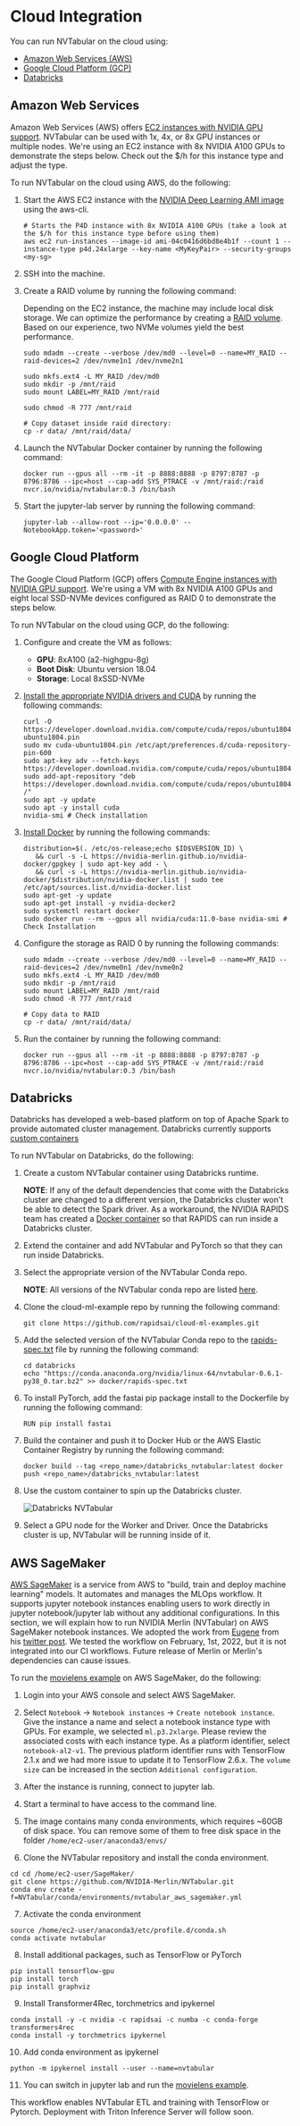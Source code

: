 Cloud Integration
=================

You can run NVTabular on the cloud using:
* [Amazon Web Services (AWS)](#amazon-web-services)
* [Google Cloud Platform (GCP)](#google-cloud-platform)
* [Databricks](#databricks)

## Amazon Web Services ##

Amazon Web Services (AWS) offers [EC2 instances with NVIDIA GPU support](https://aws.amazon.com/ec2/instance-types/#Accelerated_Computing). NVTabular can be used with 1x, 4x, or 8x GPU instances or multiple nodes. We're using an EC2 instance with 8x NVIDIA A100 GPUs to demonstrate the steps below. Check out the $/h for this instance type and adjust the type.

To run NVTabular on the cloud using AWS, do the following:

1. Start the AWS EC2 instance with the [NVIDIA Deep Learning AMI image](https://aws.amazon.com/marketplace/pp/NVIDIA-NVIDIA-Deep-Learning-AMI/B076K31M1S) using the aws-cli.
   ```
   # Starts the P4D instance with 8x NVIDIA A100 GPUs (take a look at the $/h for this instance type before using them)
   aws ec2 run-instances --image-id ami-04c0416d6bd8e4b1f --count 1 --instance-type p4d.24xlarge --key-name <MyKeyPair> --security-groups <my-sg>
   ```

2. SSH into the machine.

3. Create a RAID volume by running the following command:

   Depending on the EC2 instance, the machine may include local disk storage. We can optimize the performance by creating a
   [RAID volume](https://docs.aws.amazon.com/AWSEC2/latest/UserGuide/raid-config.html). Based on our experience, two NVMe volumes yield the best performance.

   ```
   sudo mdadm --create --verbose /dev/md0 --level=0 --name=MY_RAID --raid-devices=2 /dev/nvme1n1 /dev/nvme2n1

   sudo mkfs.ext4 -L MY_RAID /dev/md0
   sudo mkdir -p /mnt/raid
   sudo mount LABEL=MY_RAID /mnt/raid

   sudo chmod -R 777 /mnt/raid

   # Copy dataset inside raid directory:
   cp -r data/ /mnt/raid/data/
   ```

4. Launch the NVTabular Docker container by running the following command:
   ```
   docker run --gpus all --rm -it -p 8888:8888 -p 8797:8787 -p 8796:8786 --ipc=host --cap-add SYS_PTRACE -v /mnt/raid:/raid nvcr.io/nvidia/nvtabular:0.3 /bin/bash
   ```

5. Start the jupyter-lab server by running the following command:
   ```
   jupyter-lab --allow-root --ip='0.0.0.0' --NotebookApp.token='<password>'
   ```

## Google Cloud Platform ##

The Google Cloud Platform (GCP) offers [Compute Engine instances with NVIDIA GPU support](https://cloud.google.com/compute/docs/gpus). We're using a VM with 8x NVIDIA A100 GPUs and eight local SSD-NVMe devices configured as RAID 0 to demonstrate the steps below.

To run NVTabular on the cloud using GCP, do the following:

1. Configure and create the VM as follows:
    * **GPU**: 8xA100 (a2-highgpu-8g)
    * **Boot Disk**: Ubuntu version 18.04
    * **Storage**: Local 8xSSD-NVMe

2. [Install the appropriate NVIDIA drivers and CUDA](https://cloud.google.com/compute/docs/gpus/install-drivers-gpu#ubuntu-driver-steps) by running the following commands:
   ```
   curl -O https://developer.download.nvidia.com/compute/cuda/repos/ubuntu1804/x86_64/cuda-ubuntu1804.pin
   sudo mv cuda-ubuntu1804.pin /etc/apt/preferences.d/cuda-repository-pin-600
   sudo apt-key adv --fetch-keys https://developer.download.nvidia.com/compute/cuda/repos/ubuntu1804/x86_64/7fa2af80.pub
   sudo add-apt-repository "deb https://developer.download.nvidia.com/compute/cuda/repos/ubuntu1804/x86_64/ /"
   sudo apt -y update
   sudo apt -y install cuda
   nvidia-smi # Check installation
   ```

3. [Install Docker](https://docs.nvidia.com/datacenter/cloud-native/container-toolkit/install-guide.html) by running the following commands:
   ```
   distribution=$(. /etc/os-release;echo $ID$VERSION_ID) \
      && curl -s -L https://nvidia-merlin.github.io/nvidia-docker/gpgkey | sudo apt-key add - \
      && curl -s -L https://nvidia-merlin.github.io/nvidia-docker/$distribution/nvidia-docker.list | sudo tee /etc/apt/sources.list.d/nvidia-docker.list
   sudo apt-get -y update
   sudo apt-get install -y nvidia-docker2
   sudo systemctl restart docker
   sudo docker run --rm --gpus all nvidia/cuda:11.0-base nvidia-smi # Check Installation
   ```

4. Configure the storage as RAID 0 by running the following commands:
   ```
   sudo mdadm --create --verbose /dev/md0 --level=0 --name=MY_RAID --raid-devices=2 /dev/nvme0n1 /dev/nvme0n2
   sudo mkfs.ext4 -L MY_RAID /dev/md0
   sudo mkdir -p /mnt/raid
   sudo mount LABEL=MY_RAID /mnt/raid
   sudo chmod -R 777 /mnt/raid

   # Copy data to RAID
   cp -r data/ /mnt/raid/data/
   ```

5. Run the container by running the following command:
   ```
   docker run --gpus all --rm -it -p 8888:8888 -p 8797:8787 -p 8796:8786 --ipc=host --cap-add SYS_PTRACE -v /mnt/raid:/raid nvcr.io/nvidia/nvtabular:0.3 /bin/bash
   ```

## Databricks ##

Databricks has developed a web-based platform on top of Apache Spark to provide automated cluster management. Databricks currently supports [custom containers](https://docs.databricks.com/clusters/custom-containers.html)

To run NVTabular on Databricks, do the following:

1. Create a custom NVTabular container using Databricks runtime.

   **NOTE**: If any of the default dependencies that come with the Databricks cluster are changed to a different version, the Databricks cluster won't be able to detect the Spark
   driver. As a workaround, the NVIDIA RAPIDS team has created a
   [Docker container](https://github.com/rapidsai/cloud-ml-examples/tree/main/databricks/docker) so that RAPIDS can run inside a Databricks cluster.

2. Extend the container and add NVTabular and PyTorch so that they can run inside Databricks.

3. Select the appropriate version of the NVTabular Conda repo.

   **NOTE**: All versions of the NVTabular conda repo are listed [here](https://anaconda.org/nvidia/nvtabular/files?version=).

4. Clone the cloud-ml-example repo by running the following command:
   ```
   git clone https://github.com/rapidsai/cloud-ml-examples.git
   ```

5. Add the selected version of the NVTabular Conda repo to the [rapids-spec.txt](https://github.com/rapidsai/cloud-ml-examples/blob/main/databricks/docker/rapids-spec.txt) file by
   running the following command:
   ```
   cd databricks
   echo "https://conda.anaconda.org/nvidia/linux-64/nvtabular-0.6.1-py38_0.tar.bz2" >> docker/rapids-spec.txt
   ```

6. To install PyTorch, add the fastai pip package install to the Dockerfile by running the following command:
   ```
   RUN pip install fastai
   ```

7. Build the container and push it to Docker Hub or the AWS Elastic Container Registry by running the following command:
   ```
   docker build --tag <repo_name>/databricks_nvtabular:latest docker push <repo_name>/databricks_nvtabular:latest
   ```

8. Use the custom container to spin up the Databricks cluster.

   ![Databricks NVTabular](/images/nvt_databricks.png)

9. Select a GPU node for the Worker and Driver.
   Once the Databricks cluster is up, NVTabular will be running inside of it.

## AWS SageMaker ##

[AWS SageMaker](https://aws.amazon.com/sagemaker/) is a service from AWS to "build, train and deploy machine learning" models. It automates and manages the MLOps workflow. It supports jupyter notebook instances enabling users to work directly in jupyter notebook/jupyter lab without any additional configurations. In this section, we will explain how to run NVIDIA Merlin (NVTabular) on AWS SageMaker notebook instances. We adopted the work from [Eugene](https://twitter.com/eugeneyan/) from his [twitter post](https://twitter.com/eugeneyan/status/1470916049604268035). We tested the workflow on February, 1st, 2022, but it is not integrated into our CI workflows. Future release of Merlin or Merlin's dependencies can cause issues.

To run the [movielens example](https://github.com/NVIDIA-Merlin/NVTabular/tree/main/examples/getting-started-movielens) on AWS SageMaker, do the following:

1. Login into your AWS console and select AWS SageMaker.

2. Select `Notebook` -> `Notebook instances` -> `Create notebook instance`. Give the instance a name and select a notebook instance type with GPUs. For example, we selected `ml.p3.2xlarge`. Please review the associated costs with each instance type. As a platform identifier, select `notebook-al2-v1`. The previous platform identifier runs with TensorFlow 2.1.x and we had more issue to update it to TensorFlow 2.6.x. The `volume size` can be increased in the section `Additional configuration`.

3. After the instance is running, connect to jupyter lab.

4. Start a terminal to have access to the command line.

5. The image contains many conda environments, which requires ~60GB of disk space. You can remove some of them to free disk space in the folder `/home/ec2-user/anaconda3/envs/`

6. Clone the NVTabular repository and install the conda environment.

```
cd cd /home/ec2-user/SageMaker/
git clone https://github.com/NVIDIA-Merlin/NVTabular.git
conda env create -f=NVTabular/conda/environments/nvtabular_aws_sagemaker.yml
```

7. Activate the conda environment

```
source /home/ec2-user/anaconda3/etc/profile.d/conda.sh
conda activate nvtabular
```

8. Install additional packages, such as TensorFlow or PyTorch

```
pip install tensorflow-gpu 
pip install torch
pip install graphviz
```

9. Install Transformer4Rec, torchmetrics and ipykernel 

```
conda install -y -c nvidia -c rapidsai -c numba -c conda-forge transformers4rec
conda install -y torchmetrics ipykernel
```

10. Add conda environment as ipykernel

```
python -m ipykernel install --user --name=nvtabular
```

11. You can switch in jupyter lab and run the [movielens example](https://github.com/NVIDIA-Merlin/NVTabular/tree/main/examples/getting-started-movielens). 

This workflow enables NVTabular ETL and training with TensorFlow or Pytorch. Deployment with Triton Inference Server will follow soon.